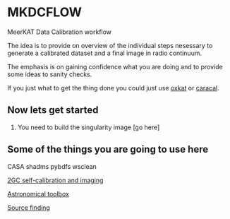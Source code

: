 # MKDCFLOW

MeerKAT Data Calibration workflow 

The idea is to provide on overview of the individual steps nesessary to generate a calibrated dataset and
a final image in radio continuum.

The emphasis is on gaining confidence what you are doing and to provide some ideas to sanity checks.

If you just what to get the thing done you could just use [oxkat](https://github.com/IanHeywood/oxkat) or  [caracal](https://github.com/caracal-pipeline/caracal).


## Now lets get started


 1) You need to build the singularity image [go here]










## Some of the things you are going to use here 

CASA
shadms
pybdfs
wsclean

[2GC self-calibration and imaging](https://github.com/hrkloeck/2GC)

[Astronomical toolbox](https://github.com/hrkloeck/DASKMSWERKZEUGKASTEN)

[Source finding](https://github.com/JonahDW/Image-processing)

